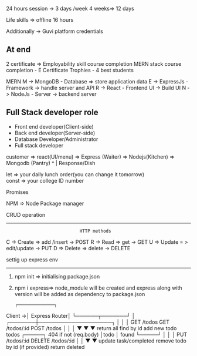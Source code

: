 24 hours session -> 3 days /week
4 weeks=> 12 days

Life skills => offline 16 hours

Additionally -> Guvi platform credentials

## At end

2 certificate => Employability skill course completion
MERN stack course completion - E Certificate
Trophies - 4 best students

MERN
M -> MongoDB - Database => store application data
E -> ExpressJs - Framework -> handle server and API
R -> React - Frontend UI -> Build UI
N -> NodeJs - Server -> backend server

## Full Stack developer role

- Front end developer(Client-side)
- Back end developer(Server-side)
- Database Developer/Administrator
- Full stack developer

customer => react(UI/menu) => Express (Waiter) => Nodejs(Kitchen) => Mongodb (Pantry)
^
|
Response/Dish

let => your daily lunch order(you can change it tomorrow)  
 const => your college ID number

Promises

NPM => Node Package manager

CRUD operation

---

                                HTTP methods

C -> Create => add /insert -> POST
R -> Read => get -> GET
U => Update = > edit/update -> PUT
D => Delete => delete -> DELETE

settig up express env

---

1.  npm init => initialising package.json
2.  npm i express=> node_module will be created and express along with version will be added as dependency to package.json


        ┌──────────────┐
Client →│ Express Router│
        └──────┬───────┘
               │
       ┌───────┼────────────────────┐
       │       │                    │
 GET /todos GET /todos/:id      POST /todos
       │       │                    │
       ▼       ▼                    ▼
 return all   find by id        add new todo
   todos   ┌─────┐ 404 if not      (req.body)
           │todo │ found
           └─────┘
       │       │                    │
 PUT /todos/:id                  DELETE /todos/:id
       │                                │
       ▼                                ▼
 update task/completed          remove todo by id
  (if provided)                 return deleted

